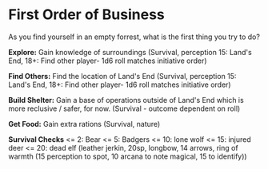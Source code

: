 # First Order of Business
As you find yourself in an empty forrest, what is the first thing you try to do?

**Explore:** Gain knowledge of surroundings (Survival, perception 15: Land's End, 18+: Find other player- 1d6 roll matches initiative order)

**Find Others:** Find the location of Land's End (Survival, perception 15: Land's End, 18+: Find other player- 1d6 roll matches initiative order)

**Build Shelter:** Gain a base of operations outside of Land's End which is more reclusive / safer, for now. (Survival - outcome dependent on roll)

**Get Food:** Gain extra rations (Survival, nature)

**Survival Checks**
<= 2: Bear
<= 5: Badgers
<= 10: lone wolf
<= 15: injured deer
<= 20: dead elf (leather jerkin, 20sp, longbow, 14 arrows, ring of warmth (15 perception to spot, 10 arcana to note magical, 15 to identify))


